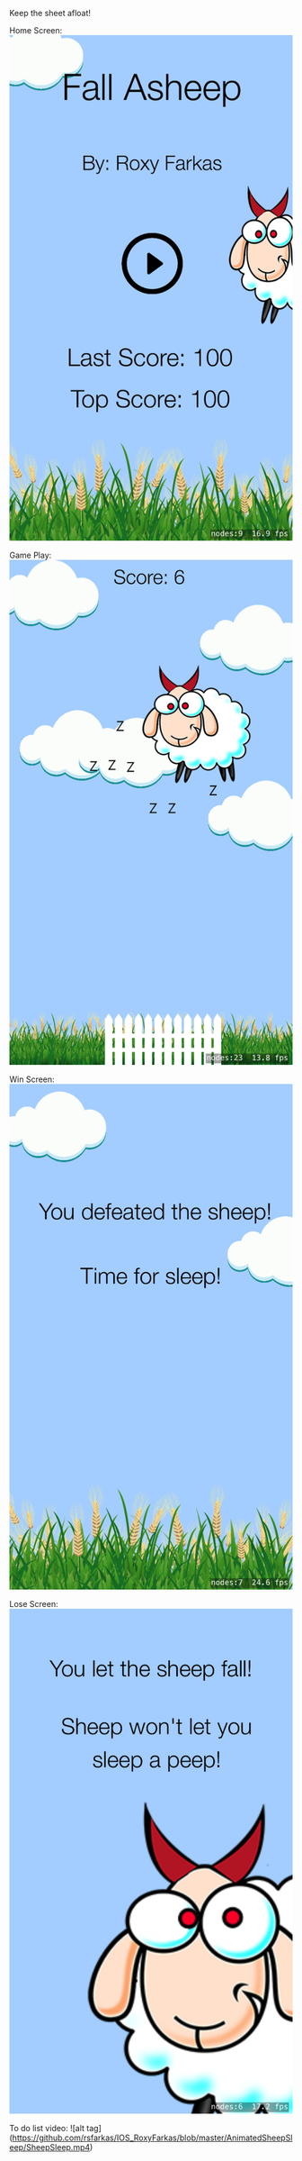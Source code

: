 Keep the sheet afloat! 

Home Screen:
![alt tag](https://github.com/rsfarkas/IOS_RoxyFarkas/blob/master/AnimatedSheepSleep/Simulator%20Screen%20Shot%20May%2012%2C%202017%2C%2012.36.33%20PM.png)

Game Play:
![alt tag](https://github.com/rsfarkas/IOS_RoxyFarkas/blob/master/AnimatedSheepSleep/Simulator%20Screen%20Shot%20May%2012%2C%202017%2C%2012.36.40%20PM.png)

Win Screen:
![alt tag](https://github.com/rsfarkas/IOS_RoxyFarkas/blob/master/AnimatedSheepSleep/Simulator%20Screen%20Shot%20May%2012%2C%202017%2C%2012.37.52%20PM.png)

Lose Screen:
![alt tag](https://github.com/rsfarkas/IOS_RoxyFarkas/blob/master/AnimatedSheepSleep/Simulator%20Screen%20Shot%20May%2012%2C%202017%2C%2012.36.54%20PM.png)

To do list video:
![alt tag] (https://github.com/rsfarkas/IOS_RoxyFarkas/blob/master/AnimatedSheepSleep/SheepSleep.mp4)
